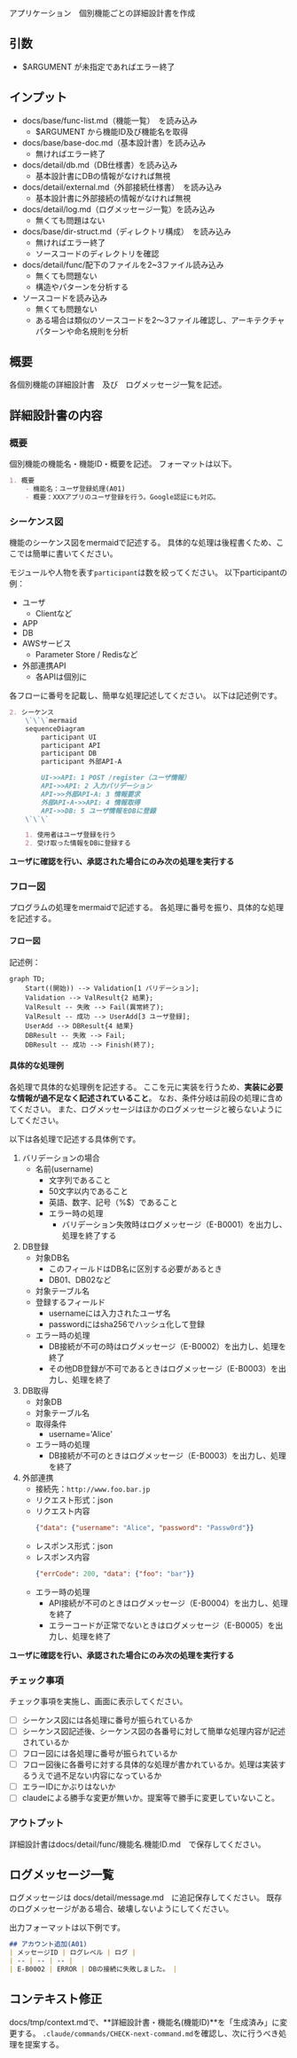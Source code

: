 アプリケーション　個別機能ごとの詳細設計書を作成

## 引数
- $ARGUMENT が未指定であればエラー終了

## インプット
- docs/base/func-list.md（機能一覧）　を読み込み
    - $ARGUMENT から機能ID及び機能名を取得
- docs/base/base-doc.md（基本設計書）を読み込み
    - 無ければエラー終了
- docs/detail/db.md（DB仕様書）を読み込み
    - 基本設計書にDBの情報がなければ無視
- docs/detail/external.md（外部接続仕様書）　を読み込み
    - 基本設計書に外部接続の情報がなければ無視
- docs/detail/log.md（ログメッセージ一覧）を読み込み
    - 無くても問題はない
- docs/base/dir-struct.md（ディレクトリ構成）　を読み込み
    - 無ければエラー終了
    - ソースコードのディレクトリを確認
- docs/detail/func/配下のファイルを2~3ファイル読み込み
    - 無くても問題ない
    - 構造やパターンを分析する
- ソースコードを読み込み
    - 無くても問題ない
    - ある場合は類似のソースコードを2～3ファイル確認し、アーキテクチャパターンや命名規則を分析

## 概要
各個別機能の詳細設計書　及び　ログメッセージ一覧を記述。

## 詳細設計書の内容

### 概要
個別機能の機能名・機能ID・概要を記述。
フォーマットは以下。

```markdown
1. 概要
    - 機能名：ユーザ登録処理(A01)
    - 概要：XXXアプリのユーザ登録を行う。Google認証にも対応。
```

### シーケンス図
機能のシーケンス図をmermaidで記述する。
具体的な処理は後程書くため、ここでは簡単に書いてください。

モジュールや人物を表す`participant`は数を絞ってください。
以下participantの例：
- ユーザ
    - Clientなど
- APP
- DB
- AWSサービス
    - Parameter Store / Redisなど
- 外部連携API
    - 各APIは個別に

各フローに番号を記載し、簡単な処理記述してください。
以下は記述例です。

```markdown
2. シーケンス
    \`\`\`mermaid
    sequenceDiagram
        participant UI
        participant API
        participant DB
        participant 外部API-A

        UI->>API: 1 POST /register（ユーザ情報）
        API->>API: 2 入力バリデーション
        API->>外部API-A: 3 情報要求
        外部API-A->>API: 4 情報取得
        API->>DB: 5 ユーザ情報をDBに登録
    \`\`\`

    1. 使用者はユーザ登録を行う
    2. 受け取った情報をDBに登録する
```

**ユーザに確認を行い、承認された場合にのみ次の処理を実行する**

### フロー図
プログラムの処理をmermaidで記述する。
各処理に番号を振り、具体的な処理を記述する。

#### フロー図
記述例：
```mermaid
graph TD;
    Start((開始)) --> Validation[1 バリデーション];
    Validation --> ValResult{2 結果};
    ValResult -- 失敗 --> Fail(異常終了);
    ValResult -- 成功 --> UserAdd[3 ユーザ登録];
    UserAdd --> DBResult{4 結果}
    DBResult -- 失敗 --> Fail;
    DBResult -- 成功 --> Finish(終了);
```

#### 具体的な処理例
各処理で具体的な処理例を記述する。
ここを元に実装を行うため、**実装に必要な情報が過不足なく記述されていること**。
なお、条件分岐は前段の処理に含めてください。
また、ログメッセージはほかのログメッセージと被らないようにしてください。

以下は各処理で記述する具体例です。
1. バリデーションの場合
    - 名前(username)
        - 文字列であること
        - 50文字以内であること
        - 英語、数字、記号（%$）であること
        - エラー時の処理
            - バリデーション失敗時はログメッセージ（E-B0001）を出力し、処理を終了する
2. DB登録
    - 対象DB名
        - このフィールドはDB名に区別する必要があるとき
        - DB01、DB02など
    - 対象テーブル名
    - 登録するフィールド
        - usernameには入力されたユーザ名
        - passwordにはsha256でハッシュ化して登録
    - エラー時の処理
        - DB接続が不可の時はログメッセージ（E-B0002）を出力し、処理を終了
        - その他DB登録が不可であるときはログメッセージ（E-B0003）を出力し、処理を終了
3. DB取得
    - 対象DB
    - 対象テーブル名
    - 取得条件
        - username='Alice'
    - エラー時の処理
        - DB接続が不可のときはログメッセージ（E-B0003）を出力し、処理を終了
4. 外部連携
    - 接続先：`http://www.foo.bar.jp`
    - リクエスト形式：json
    - リクエスト内容
        ```json
        {"data": {"username": "Alice", "password": "Passw0rd"}}
        ```
    - レスポンス形式：json
    - レスポンス内容
        ```json
        {"errCode": 200, "data": {"foo": "bar"}}
        ```
    - エラー時の処理
        - API接続が不可のときはログメッセージ（E-B0004）を出力し、処理を終了
        - エラーコードが正常でないときはログメッセージ（E-B0005）を出力し、処理を終了

**ユーザに確認を行い、承認された場合にのみ次の処理を実行する**

### チェック事項
チェック事項を実施し、画面に表示してください。
- [ ] シーケンス図には各処理に番号が振られているか
- [ ] シーケンス図記述後、シーケンス図の各番号に対して簡単な処理内容が記述されているか
- [ ] フロー図には各処理に番号が振られているか
- [ ] フロー図後に各番号に対する具体的な処理が書かれているか。処理は実装するうえで過不足ない内容になっているか
- [ ] エラーIDにかぶりはないか
- [ ] claudeによる勝手な変更が無いか。提案等で勝手に変更していないこと。

### アウトプット
詳細設計書はdocs/detail/func/機能名.機能ID.md　で保存してください。

## ログメッセージ一覧
ログメッセージは docs/detail/message.md　に追記保存してください。
既存のログメッセージがある場合、破壊しないようにしてください。

出力フォーマットは以下例です。

```markdown
## アカウント追加(A01)
| メッセージID | ログレベル | ログ |
| -- | -- | -- |
| E-B0002 | ERROR | DBの接続に失敗しました。 |
```


## コンテキスト修正
docs/tmp/context.mdで、**詳細設計書・機能名(機能ID)**を「生成済み」に変更する。
`.claude/commands/CHECK-next-command.md`を確認し、次に行うべき処理を提案する。
